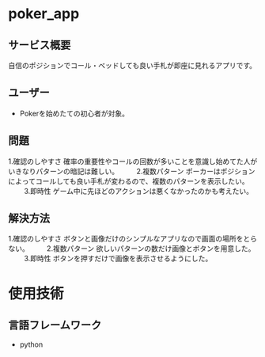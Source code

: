 # poker_app

## サービス概要
自信のポジションでコール・ベッドしても良い手札が即座に見れるアプリです。

## ユーザー
- Pokerを始めたての初心者が対象。

## 問題
1.確認のしやすさ
確率の重要性やコールの回数が多いことを意識し始めてた人がいきなりパターンの暗記は難しい。
　　
2.複数パターン
ポーカーはポジションによってコールしても良い手札が変わるので、複数のパターンを表示したい。
　　
3.即時性
ゲーム中に先ほどのアクションは悪くなかったのかも考えたい。

## 解決方法
1.確認のしやすさ
ボタンと画像だけのシンプルなアプリなので画面の場所をとらない。
　　
2.複数パターン
欲しいパターンの数だけ画像とボタンを用意した。
　　
3.即時性
ボタンを押すだけで画像を表示させるようにした。

# 使用技術
## 言語フレームワーク
- python
